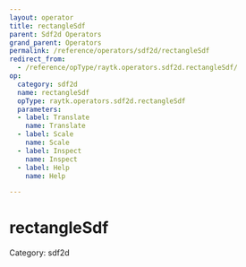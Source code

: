 ```yaml
---
layout: operator
title: rectangleSdf
parent: Sdf2d Operators
grand_parent: Operators
permalink: /reference/operators/sdf2d/rectangleSdf
redirect_from:
  - /reference/opType/raytk.operators.sdf2d.rectangleSdf/
op:
  category: sdf2d
  name: rectangleSdf
  opType: raytk.operators.sdf2d.rectangleSdf
  parameters:
  - label: Translate
    name: Translate
  - label: Scale
    name: Scale
  - label: Inspect
    name: Inspect
  - label: Help
    name: Help

---
```


# rectangleSdf

Category: sdf2d

